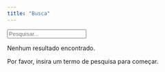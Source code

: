 ```yaml
---
title: "Busca"
---
```


<div x-data="searchComponent()">
  <div class="mb-4">
    <input x-model="searchQuery" type="search" placeholder="Pesquisar..." class="w-full px-4 py-2 border rounded-md shadow-sm focus:border-blue-300 focus:ring focus:ring-blue-200 focus:ring-opacity-50">
  </div>
  <div class="space-y-4">
    <template x-for="item in filteredList" :key="item.id">
      <div class="p-4 border rounded-md shadow-sm">
        <h2 class="text-lg font-semibold" x-text="item.title"></h2>
        <p x-text="item.content.substring(0, 150) + '...'"></p>
        <a :href="item.url" class="text-blue-500 hover:text-blue-700">Leia mais &rarr;</a>
      </div>
    </template>
    <div x-show="filteredList.length === 0" class="text-gray-500">
      <p x-show="searchQuery" class="text-center">Nenhum resultado encontrado.</p>
      <p x-show="!searchQuery" class="text-center">Por favor, insira um termo de pesquisa para começar.</p>
    </div>
  </div>
</div>

<script>
  function searchComponent() {
    return {
      searchQuery: '',
      index: null,
      rawData: [],
      init() {
        fetch('/index.json')
          .then((response) => response.json())
          .then((data) => {
            this.rawData = data.data;
            this.index = new FlexSearch.Index();
            this.rawData.forEach((doc, id) => {
              this.index.add(id, doc.content);
            });
          });
      },
      get filteredList() {
        if (!this.searchQuery) return [];
        const searchResults = this.index.search(this.searchQuery);
        return this.rawData.filter(doc => searchResults.includes(doc.id));
      }
    }
  }
</script>
